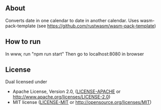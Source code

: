 ## About

Converts date in one calendar to date in another calendar. Uses wasm-pack-template (see https://github.com/rustwasm/wasm-pack-template)

## How to run

In www, run "npm run start"
Then go to localhost:8080 in browser

## License

Dual licensed under

* Apache License, Version 2.0, ([LICENSE-APACHE](LICENSE-APACHE) or http://www.apache.org/licenses/LICENSE-2.0)
* MIT license ([LICENSE-MIT](LICENSE-MIT) or http://opensource.org/licenses/MIT)
